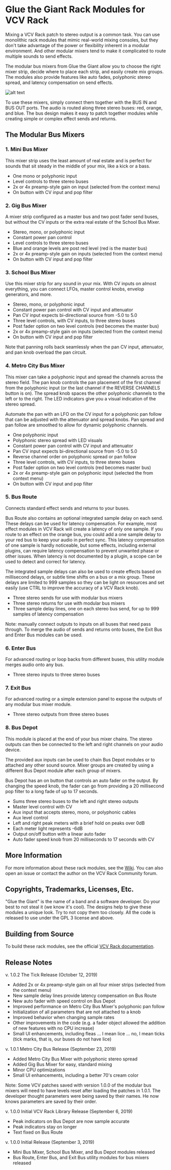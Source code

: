 # Glue the Giant Rack Modules for VCV Rack

Mixing a VCV Rack patch to stereo output is a common task.
You can use monolithic rack modules that mimic real-world mixing consoles, but they don't take advantage of the power or flexibility inherent in a modular environment.
And other modular mixers tend to make it complicated to route multiple sounds to send effects.

The modular bus mixers from Glue the Giant allow you to choose the right mixer strip, decide where to place each strip, and easily create mix groups.
The modules also provide features like auto fades, polyphonic stereo spread, and latency compensation on send effects.

![alt text](https://github.com/gluethegiant/gtg-rack/blob/master/design/screenshot.png)

To use these mixers, simply connect them together with the BUS IN and BUS OUT ports.
The audio is routed along three stereo buses: red, orange, and blue.
The bus design makes it easy to patch together modules while creating simple or complex effect sends and returns.


## The Modular Bus Mixers

### 1. Mini Bus Mixer

This mixer strip uses the least amount of real estate and is perfect for sounds that sit steady in the middle of your mix, like a kick or a bass.

* One mono or polyphonic input
* Level controls to three stereo buses
* 2x or 4x preamp-style gain on input (selected from the context menu)
* On button with CV input and pop filter

### 2. Gig Bus Mixer

A mixer strip configured as a master bus and two post fader send buses, but without the CV inputs or the extra real estate of the School Bus Mixer.

* Stereo, mono, or polyphonic input
* Constant power pan control
* Level controls to three stereo buses
* Blue and orange levels are post red level (red is the master bus) 
* 2x or 4x preamp-style gain on inputs (selected from the context menu)
* On button with CV input and pop filter

### 3. School Bus Mixer

Use this mixer strip for any sound in your mix.
With CV inputs on almost everything, you can connect LFOs, master control knobs, envelop generators, and more.

* Stereo, mono, or polyphonic input
* Constant power pan control with CV input and attenuator
* Pan CV input expects bi-directional source from -5.0 to 5.0 
* Three level controls, with CV inputs, to three stereo buses
* Post fader option on two level controls (red becomes the master bus)
* 2x or 4x preamp-style gain on inputs (selected from the context menu)
* On button with CV input and pop filter

Note that panning rolls back seamlessly when the pan CV input, attenuator, and pan knob overload the pan circuit.

### 4. Metro City Bus Mixer

This mixer can take a polyphonic input and spread the channels across the stereo field.
The pan knob controls the pan placement of the first channel from the polyphonic input (or the last channel if the REVERSE CHANNELS button is on).
The spread knob spaces the other polyphonic channels to the left or to the right.
The LED indicators give you a visual indication of the stereo spread.

Automate the pan with an LFO on the CV input for a polyphonic pan follow that can be adjusted with the attenuator and spread knobs.
Pan spread and pan follow are smoothed to allow for dynamic polyphonic channels.

* One polyphonic input
* Polyphonic stereo spread with LED visuals
* Constant power pan control with CV input and attenuator
* Pan CV input expects bi-directional source from -5.0 to 5.0 
* Reverse channel order on polyphonic spread or pan follow
* Three level controls, with CV inputs, to three stereo buses
* Post fader option on two level controls (red becomes master bus)
* 2x or 4x preamp-style gain on polyphonic input (selected the from context menu)
* On button with CV input and pop filter

### 5. Bus Route

Connects standard effect sends and returns to your buses.

Bus Route also contains an optional integrated sample delay on each send.
These delays can be used for latency compensation.
For example, most effect modules in VCV Rack will create a latency of only one sample.
If you route to an effect on the orange bus, you could add a one sample delay to your red bus to keep your audio in perfect sync.
This latency compensation of one sample is hardly noticeable, but some effects, including external plugins, can require latency compensation to prevent unwanted phase or other issues.
When latency is not documented by a plugin, a scope can be used to detect and correct for latency.

The integrated sample delays can also be used to create effects based on millisecond delays, or subtle time shifts on a bus or a mix group.
These delays are limited to 999 samples so they can be light on resources and set easily (use CTRL to improve the accuracy of a VCV Rack knob).

* Three stereo sends for use with modular bus mixers
* Three stereo returns for use with modular bus mixers
* Three sample delay lines, one on each stereo bus send, for up to 999 samples of latency compensation

Note: manually connect outputs to inputs on all buses that need pass through.
To merge the audio of sends and returns onto buses, the Exit Bus and Enter Bus modules can be used.

### 6. Enter Bus

For advanced routing or loop backs from different buses, this utility module merges audio onto any bus.

* Three stereo inputs to three stereo buses

### 7. Exit Bus

For advanced routing or a simple extension panel to expose the outputs of any modular bus mixer module.

* Three stereo outputs from three stereo buses

### 8. Bus Depot

This module is placed at the end of your bus mixer chains.
The stereo outputs can then be connected to the left and right channels on your audio device.

The provided aux inputs can be used to chain Bus Depot modules or to attached any other sound source.
Mixer groups are created by using a different Bus Depot module after each group of mixers.

Bus Depot has an on button that controls an auto fader on the output.
By changing the speed knob, the fader can go from providing a 20 millisecond pop filter to a long fade of up to 17 seconds.

* Sums three stereo buses to the left and right stereo outputs
* Master level control with CV
* Aux input that accepts stereo, mono, or polyphonic cables
* Aux level control
* Left and right peak meters with a brief hold on peaks over 0dB
* Each meter light represents -6dB
* Output on/off button with a linear auto fader
* Auto fader speed knob from 20 milliseconds to 17 seconds with CV

## More Information

For more information about these rack modules, see the [Wiki](https://github.com/gluethegiant/gtg-rack/wiki).
You can also open an issue or contact the author on the VCV Rack Community forum.

## Copyrights, Trademarks, Licenses, Etc.

"Glue the Giant" is the name of a band and a software developer.
Do your best to not steal it (we know it's cool).
The designs help to give these modules a unique look.
Try to not copy them too closely.
All the code is released to use under the GPL 3 license and above.

## Building from Source

To build these rack modules, see the official [VCV Rack documentation](https://vcvrack.com/manual/Building.html).

## Release Notes

v. 1.0.2 The Tick Release (October 12, 2019)

- Added 2x or 4x preamp-style gain on all four mixer strips (selected from the context menu)
- New sample delay lines provide latency compensation on Bus Route
- New auto fader with speed control on Bus Depot
- Improved performance on Metro City Bus Mixer's polyphonic pan follow
- Initialization of all parameters that are not attached to a knob
- Improved behavior when changing sample rates
- Other improvements in the code (e.g. a fader object allowed the addition of new features with no CPU increase)
- Small UI enhancements, including fleas ... I mean lice ... no, I mean ticks (tick marks, that is, our buses do not have lice)

v. 1.0.1 Metro City Bus Release (September 23, 2019)

- Added Metro City Bus Mixer with polyphonic stereo spread
- Added Gig Bus Mixer for easy, standard mixing
- Minor CPU optimizations
- Small UI enhancements, including a better 70's cream color

Note: Some VCV patches saved with version 1.0.0 of the modular bus mixers will need to have levels reset after loading the patches in 1.0.1.
The developer thought parameters were being saved by their names.
He now knows parameters are saved by their order.

v. 1.0.0 Initial VCV Rack Library Release (September 6, 2019)

- Peak indicators on Bus Depot are now sample accurate
- Peak indicators stay on longer
- Text fixed on Bus Route

v. 1.0.0 Initial Release (September 3, 2019)

- Mini Bus Mixer, School Bus Mixer, and Bus Depot modules released
- Bus Route, Enter Bus, and Exit Bus utility modules for bus mixers released
